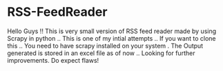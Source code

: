 # RSS-FeedReader
Hello Guys !!
This is very small version of RSS feed reader made  by using Scrapy in python .. This is one of my intial attempts ..
If you want to clone this .. You need to have scrapy installed on your system .
The Output generated is stored in an excel file as of now .. Looking for further improvements.
Do expect flaws!
